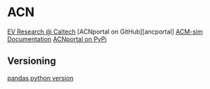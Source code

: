 # ACN

[EV Research @ Caltech][def]
[ACNportal on GitHub][ancportal]
[ACM-sim Documentation][ACM-sim]
[ACNportal on PyPi][acn_portal_pypi]

[def]:             https://ev.caltech.edu/index
[acnportal]:       https://github.com/zach401/acnportal
[ACM-sim]:         https://acnportal.readthedocs.io/en/latest/
[acn_portal_pypi]: https://pypi.org/project/acnportal/

## Versioning

[pandas python version][pandas-1.1.5]

[pandas-1.1.5]: https://pandas.pydata.org/pandas-docs/version/1.1.5/getting_started/install.html
